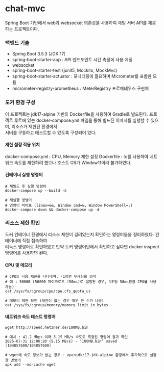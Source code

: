 # chat-mvc

Spring Boot 기반에서 web과 websocket 의존성을 사용하여 채팅 서버 API를 제공하는 프로젝트이다.  

### 백엔드 기술
* Spring Boot 3.5.3 (JDK 17)
* spring-boot-starter-aop : API 엔드포인트 시간 측정에 사용 예정
* websocket
* spring-boot-starter-test (junit5, Mockito, MockMvc)
* spring-boot-starter-actuator : 모니터링에 필요하며 Micrometer를 포함한 모듈
* micrometer-registry-prometheus : MeterRegistry 프로메테우스 구현체


### 도커 환경 구성
이 프로젝트는 jdk17-alpine 기반의 Dockerfile을 사용하여 Gradle로 빌드된다.
프로젝트 루트에 있는 docker-compose.yml 파일을 통해 빌드된 이미지를 실행할 수 있으며, 리소스가 제한된 환경에서  
서버를 구동하고 테스트할 수 있도록 구성되어 있다.

#### 제한 설정 적용 위치
docker-compose.yml : CPU, Memory 제한 설정
Dockerfile : tc를 사용하여 네트워크 속도를 제한하려 했으나 호스트 OS가 Window11이라 불가하였다.

#### 컨테이너 실행 명령어
```shell
# 재빌드 후 실행 명령어
docker-compose up --build -d

# 재실행 명령어
# 명령어 파이프 (linux=&&, Window cmd=&, Window PowerShell=;)
docker-compose down && docker-compose up -d
```


### 리소스 제한 확인
도커 컨테이너 환경에서 리소스 제한이 걸려있는지 확인하는 명령어들을 정리하였다. 컨테이너에 직접 접속하여  
리눅스 명령어로 확인하였고 만약 도커 명령어단에서 확인하고 싶다면 docker inspect 명령어를 사용하면 된다.  

#### CPU 및 메모리 
```shell
# CPU의 사용 제한을 나타내며, -1이면 무제한을 의미
# 예 : 50000 (50000 마이크로초 (50ms)로 설정된 경우, 1초당 50ms만큼 CPU를 사용 가능)
cat /sys/fs/cgroup/cpu/cpu.cfs_quota_us

# 메모리 제한 확인 (제한이 없는 경우 매우 큰 수가 나옴)
cat /sys/fs/cgroup/memory/memory.limit_in_bytes
```

#### 네트워크 속도 테스트 명령어
```shell
wget http://speed.hetzner.de/100MB.bin

# 예시 : 41.2 Mbps 이며 5.15 MB/s 속도로 측정된 명령어 결과 확인 
2025-07-31 12:00:20 (5.15 MB/s) - ‘100MB.bin’ saved [104857600/104857600]

# wget에 속도 정보가 없는 경우 : openjdk:17-jdk-alpine 환경에서 추가적으로 실행할 명령어
apk add --no-cache wget
```
